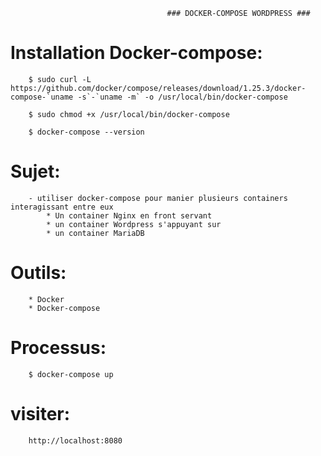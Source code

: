                                        ### DOCKER-COMPOSE WORDPRESS ###


# Installation Docker-compose:
        
        $ sudo curl -L https://github.com/docker/compose/releases/download/1.25.3/docker-compose-`uname -s`-`uname -m` -o /usr/local/bin/docker-compose
        
        $ sudo chmod +x /usr/local/bin/docker-compose
        
        $ docker-compose --version


# Sujet: 

        - utiliser docker-compose pour manier plusieurs containers interagissant entre eux
            * Un container Nginx en front servant 
            * un container Wordpress s'appuyant sur 
            * un container MariaDB
 
 
# Outils: 

        * Docker
        * Docker-compose

# Processus:

        $ docker-compose up
        
  
# visiter:

        http://localhost:8080
